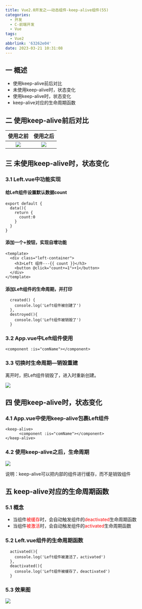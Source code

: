 ```yaml
---
title: Vue2.0开发之——动态组件-keep-alive组件(55)
categories:
  - 开发
  - C-前端开发
  - Vue
tags:
  - Vue2
abbrlink: '63262e04'
date: 2023-03-21 10:31:08
---
```

## 一 概述

* 使用keep-alive前后对比
* 未使用keep-alive时，状态变化
* 使用keep-alive时，状态变化
* keep-alive对应的生命周期函数

<!--more-->

## 二 使用keep-alive前后对比

| 使用之前 | 使用之后 |
| :------: | :------: |
|  ![][1]  |  ![][3]  |

## 三  未使用keep-alive时，状态变化

### 3.1 Left.vue中功能实现

####  给Left组件设置默认数据count

```
export default {
  data(){
    return {
      count:0
    }
  }
}
```

####  添加一个+按钮，实现自增功能

```
<template>
  <div class="left-container">
    <h3>Left 组件---{{ count }}</h3>
    <button @click="count+=1">+1</button>
  </div>
</template>
```

#### 添加Left组件的生命周期，并打印

```
  created() {
    console.log('Left组件被创建了')
  },
  destroyed(){
    console.log('Left组件被销毁了')
  }
```

### 3.2 App.vue中Left组件使用

```
<component :is="comName"></component>
```

### 3.3 切换时生命周期—销毁重建

离开时，把Left组件销毁了，进入时重新创建。

![][2]

## 四 使用keep-alive时，状态变化

### 4.1 App.vue中使用keep-alive包裹Left组件

```
<keep-alive>
      <component :is="comName"></component>
</keep-alive>
```

### 4.2 使用keep-alive之后，生命周期
![][4]

说明：keep-alive可以把内部的组件进行缓存，而不是销毁组件

## 五 keep-alive对应的生命周期函数

### 5.1 概念

* 当组件<font color=red>被缓存</font>时，会自动触发组件的<font color=red>deactivated</font>生命周期函数
* 当组件<font color=red>被激活</font>时，会自动触发组件的<font color=red>activated</font>生命周期函数

### 5.2 Left.vue组件的生命周期函数

```
  activated(){
    console.log('Left组件被激活了，activated')
  },
  deactivated(){
    console.log('Left组件被缓存了，deactivated')
  }
```

### 5.3 效果图

![][5]


[1]:https://cdn.staticaly.com/gh/PGzxc/CDN/master/blog-vue/vue2.0-55-component-keepalive-no.gif
[2]:https://cdn.staticaly.com/gh/PGzxc/CDN/master/blog-vue/vue2.0-55-component-keepalive-no-life.gif
[3]:https://cdn.staticaly.com/gh/PGzxc/CDN/master/blog-vue/vue2.0-55-component-keepalive-yes.gif
[4]:https://cdn.staticaly.com/gh/PGzxc/CDN/master/blog-vue/vue2.0-55-component-keepalive-yes-life.gif
[5]:https://cdn.staticaly.com/gh/PGzxc/CDN/master/blog-vue/vue2.0-55-component-keepalive-life.gif
